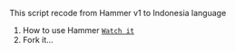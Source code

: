 This script recode from Hammer v1 to Indonesia language
1. How to use Hammer [`Watch it`](http://www.youtube.com/watch?v=HVbRUhX2EPo) 
2. Fork it...

